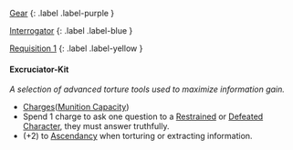 [Gear](Game/Core/Gear)
{: .label .label-purple }

[Interrogator](Game/Blocks/Interrogator)
{: .label .label-blue }

[Requisition 1](Game/Deployment#Requisition)
{: .label .label-yellow }

#### Excruciator-Kit

_A selection of advanced torture tools used to maximize information gain._

- [Charges](Game/Core/Blocks/Charges)([Munition Capacity](Game/Blocks/Munition-Capacity))
- Spend 1 charge to ask one question to a [Restrained](Game/Core/Effects#Restrained) or [Defeated](Game/Core/Effects#Defeated) [Character](Game/Core/Terminology#Character), they must answer truthfully.
- (+2) to [Ascendancy](Game/Core/Spirit#Ascendancy) when torturing or extracting information.
